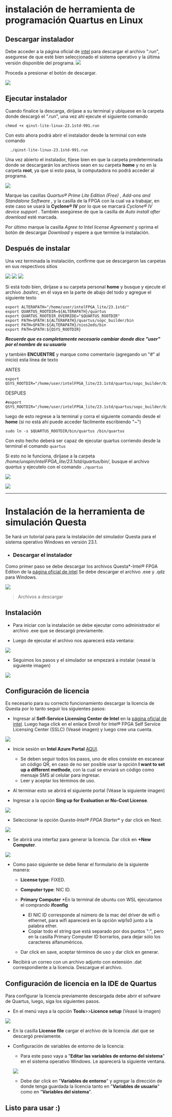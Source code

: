 # instalación de herramienta de programación  Quartus en Linux

## Descargar instalador

Debe acceder a la página oficial de [intel](https://www.intel.com/content/www/us/en/software-kit/795187/intel-quartus-prime-lite-edition-design-software-version-23-1-for-linux.html) para descargar el archivo ".run", asegurese de que esté bien seleccionado el sistema operativo y la última versión disponible del programa.
![](assets/image.png)

Proceda a presionar el botón de descargar.

![](assets/image-3.png)

## Ejecutar instalador

Cuando finalice la descarga, diríjase a su terminal y ubíquese en la carpeta donde descargó el ".run", una vez ahí ejecute el siguiente comando

    chmod +x qinst-lite-linux-23.1std-991.run

Con esto ahora podrá abrir el instalador desde la terminal con este comando

      ./qinst-lite-linux-23.1std-991.run

Una vez abierto el instalador, fíjese bien en que la carpeta predeterminada donde se descargarán los archivos sean en su carpeta **home** y no en la carpeta **root**, ya que si esto pasa, la computadora no podrá acceder al programa.

![](assets/image-4.png)

Marque las casillas *Quartus&reg; Prime Lite Edition (Free)* ,  *Add-ons and Standalone Software* , y la casilla de la FPGA con la cual va a trabajar, en este caso se usará la **Cyclone&reg; IV** por lo que se marcará *Cyclone&reg; IV device support* . También asegúrese de que la casilla de *Auto install after download* esté marcada.

Por último marque la casilla *Agree to Intel license Agreement* y oprima el botón de descargar *Download* y espere a que termine la instalación.

## Después de instalar

Una vez terminada la instalación, confirme que se descargaron las carpetas en sus respectivos sitios

![](assets/image-6.png) ![](assets/image-5.png) ![](assets/image-7.png)


Si está todo bien, diríjase a su carpeta personal **home** y busque y ejecute el archivo *.bashrc*, en él vaya en la parte de abajo del todo y agregue el siguiente texto

    export ALTERAPATH="/home/user/intelFPGA_lite/23.1std/"
    export QUARTUS_ROOTDIR=${ALTERAPATH}/quartus
    export QUARTUS_ROOTDIR_OVERRIDE="$QUARTUS_ROOTDIR"
    export PATH=$PATH:${ALTERAPATH}/quartus/sopc_builder/bin
    export PATH=$PATH:${ALTERAPATH}/nios2eds/bin
    export PATH=$PATH:${QSYS_ROOTDIR}

***Recuerde que es completamente necesario cambiar donde dice "user" por el nombre de su usuario***

y también **ENCUENTRE** y marque como comentario (agregando un "#" al inicio) esta línea de texto

ANTES

    export QSYS_ROOTDIR="/home/user/intelFPGA_lite/23.1std/quartus/sopc_builder/bin

DESPUES

    #export QSYS_ROOTDIR="/home/user/intelFPGA_lite/23.1std/quartus/sopc_builder/bin

luego de esto regrese a la terminal y corra el siguiente comando desde el **home** (si no está ahí puede acceder fácilmente escribiendo "~") 

    sudo ln -s $QUARTUS_ROOTDIR/bin/quartus /bin/quartus

Con esto hecho deberá ser capaz de ejecutar quartus corriendo desde la terminal el comando `quartus` 

Si esto no le funciona, diríjase a la carpeta */home/unspin/intelFPGA_lite/23.1std/quartus/bin/*, busque el archivo *quartus* y ejecutelo con el comando `./quartus`

![](assets/image-8.png)

![](assets/image-9.png)


------------------------------------------------------------------------------------------------------------
# Instalación de la herramienta de simulación Questa
Se hará un tutorial para para la instalación del simulador Questa para el sistema operativo Windows en versión 23.1.
* ### Descargar el instalador

 Como primer paso se debe descargar los archivos Questa*-Intel® FPGA Edition de la [página oficial de intel](https://www.intel.com/content/www/us/en/software-kit/776289/questa-intel-fpgas-pro-edition-software-version-23-1.html) Se debe descargar el archivo .exe y .qdz para Windows.

 ![](assets/1.PNG)
 
> Archivos a descargar

## Instalación
* Para iniciar con la instalación se debe ejecutar como administrador el archivo .exe que se descargó previamente.

* Luego de ejecutar el archivo nos aparecerá esta ventana:

 ![](assets/2.PNG)
 
* Seguimos los pasos y el simulador se empezará a instalar (veasé la siguiente imagen)

![](assets/3.PNG)

## Configuración de licencia
Es necesario para su correcto funcionamiento descargar la licencia de Questa por lo tanto seguir los siguientes pasos:

*  Ingresar al **Self-Service Licensing Center de Intel** en la [página oficial de intel](https://licensing.intel.com/psg/s/?language=en_US). Luego haga click en el enlace Enroll for Intel® FPGA Self Service Licensing Center (SSLC) (Veasé imagen) y luego cree una cuenta. 

![](assets/4.png)

* Inicie sesión en **Intel Azure Portal** [AQUI](https://login.microsoftonline.com/46c98d88-e344-4ed4-8496-4ed7712e255d/oauth2/authorize?client_id=2793995e-0a7d-40d7-bd35-6968ba142197&redirect_uri=https%3A%2F%2Flauncher.myapps.microsoft.com%2Fapi%2Fsignin-oidc&response_type=code&scope=openid%20profile%20offline_access&code_challenge=l621EbMpMd8XCMUt32fOkdVx4LQ85OhcOiA9DS9mPMQ&code_challenge_method=S256&response_mode=form_post&nonce=638435098500409634.ZjJmMDY1YzYtZjM0OC00YmIxLWI4NWUtNTlkMmU0MGJjYzgxZmY1ZjkyNDgtOGIxOS00YmEyLTk1ZjctODIxOGQ1ZjYwMjA4&client_info=1&x-client-brkrver=IDWeb.2.13.2.0&state=CfDJ8E3NALe6oY1JvkTnnsQsCGyFKIDx-4SbDtmZoJPUlgmKjsHRPSR5otWRAPY5N420c27dON5pWiPUFCv8RYxYwnS4IEfWxDcSsGyPwd4qgm_yFUW2Oc6q80X7YhH4M6Qm0icDBQ4KM6MI5OzEtjYAfBNwkfCX42xjVa3wP9qfIrf5Pr9UpIKnh2Ao2bzxA05ltw07cQHfXxGVB4qWp75KPYLx1aplPrnEREmGZy_KRilW6ix08U5NCks8Y4ASbS2-LGUwR_HW6T163bZ8VvyPvFScu6rkH00tmrEEkvZ6EHNfnv9kpGW-CV_s2XG4xsm31sXMnamANcz5UcfPxQ3FW2k_y2X1tS7ckJu25ZbLLL98pTZ8rMueWU26653lNGb40l-6c1hmipyOPaWbfWtrfCq6IPKikdz_drSK3InXvBPoayBqA3UCZ-0bzxFzVDC1g3qFaycOLCFha2bAOn27QuT6xqexH-AZxmfCwnahlTfd3jJUCVaZ6Tvs17YtZT7R_CKJbsQr2BWkvql8oEUB7OI&x-client-SKU=ID_NET6_0&x-client-ver=6.35.0.0).

	* Se deben seguir todos los pasos, uno de ellos consiste en escanear un código QR, en caso de no ser posible usar la opción **I want to set up a different methode**, con la cual se enviará un código como mensaje SMS al celular para ingresar.
	* Leer y aceptar los términos de uso.

* Al terminar esto se abrirá el siguiente portal (Véase la siguiente imagen)
* Ingresar a la opción **Sing up for Evaluation or No-Cost License**.

![](assets/5.png)

* Seleccionar la opción **Questa*-Intel® FPGA Starter** y dar click en Next.

![](assets/6.png)

* Se abrirá una interfaz para generar la licencia. Dar click en **+New Computer**.

![](assets/7.jpeg)

* Como paso siguiente se debe llenar el formulario de la siguiente manera:
	* **License type**: FIXED.
	* **Computer type**: NIC ID.
	* **Primary Computer**
		*En la terminal de ubuntu con WSL ejecutamos el comprando **ifconfig**
		* El NIC ID corresponde al número de la mac del driver de wifi o ethernet, para wifi aparecerá en la opción wlp1s0 junto a la palabra ether.
		* Copiar todo el string que está separado por dos puntos ":", pero en la casilla Primary Computer ID borrarlos, para dejar sólo los caracteres alfanuméricos.

	* Dar click en save, aceptar términos de uso y dar click en generar.
* Recibirá un correo con un archivo adjunto con extensión .dat correspondiente a la licencia. Descargue el archivo.

## Configuración de licencia en la IDE de Quartus
Para configurar la licencia previamente descargada debe abrir el sofware de Quartus, luego, siga los siguientes pasos.

* En el menú vaya a la opción **Tools**>>**Licence setup** (Veasé la imagen)

![](assets/8.png)

* En la casilla **License file** cargar el archivo de la licencia .dat que se descargó previamente.

* Configuración de variables de entorno de la licencia:
	* Para este paso vaya a "**Editar las variables de entorno del sistema**" en el sistema operativo Windows. Le aparecerá la siguiente ventana.

	![](assets/9.PNG)

	 * Debe dar click en "**Variables de entorno**" y agregar la dirección de donde tenga guardada la licencia tanto en "**Variables de usuario**" como en "**Variables del sistema**".

## Listo para usar :)
